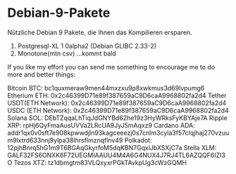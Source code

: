 # Debian-9-Pakete
Nützliche Debian 9 Pakete, die Ihnen das Kompilieren ersparen.

1) Postgresql-XL 1 0alpha2 (Debian GLIBC 2.33-2)
2) Monotone(mtn csv) ...kommt bald

If you like my effort you can send me something to encourage me to do more and better things:

Bitcoin BTC: bc1quxmeraw9men44mxzxu9p8xwkmus3d69lvpumg6
Etherium ETH: 0x2c46399D71e89f387659aC9D6caA9968802fa2d4
Tether USDT(ETH Network): 0x2c46399D71e89f387659aC9D6caA9968802fa2d4
USDC (ETH Network): 0x2c46399D71e89f387659aC9D6caA9968802fa2d4
Solana SOL: DEbTZqqaLhTiqJdGNYBd62he19z3HyWRksFyKBYAje7A
Ripple XRP: rpHj6QyFmaAusUVVa2LRcUA9JyJ5mAqxz9
Cardano ADA: addr1qx0v0sft7e908kpwwdjln93kagceeezj0s7cnlm3cyla3f57clqjhaj270vzuum9lxtrd633nnj9ylpa38lhrsflmznqflnv49
Polkadot: 12pjhBnrq5hG1m9T6BGAqGkyrfoM5dqKBN7GqxiJbXSXjC7a
Stella XLM: GALF32FS6ONXK6F72UEGMIAAUU4M4A6G4NUX4J7RJ4TL6AZQQF6IZI3O
Tezos XTZ: tz1dbmgtm83VLQxyxrPGkTAvkpUg3cWzGQMH
